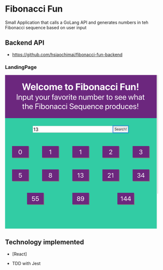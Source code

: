 # Fibonacci Fun

Small Application that calls a GoLang API and generates numbers in teh Fibonacci sequence based on user input 


## Backend API

*  https://github.com/hsiaochimai/fibonacci-fun-backend


### LandingPage 
![Alt text](readme.screenshots/LandingPage.png?raw=true "FF-LandingPage")


## Technology implemented 

* [React]

* TDD with Jest
